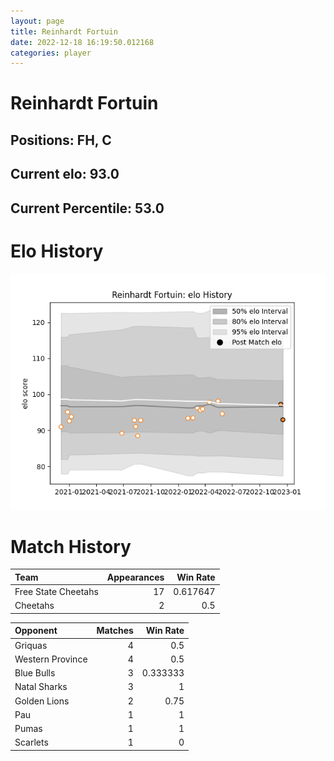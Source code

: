```yaml
---  
layout: page  
title: Reinhardt Fortuin  
date: 2022-12-18 16:19:50.012168  
categories: player  
---
```

# Reinhardt Fortuin

## Positions: FH, C

## Current elo: 93.0

## Current Percentile: 53.0

# Elo History


![elo history](history_ReinhardtFortuin.png)
# Match History


| Team                |   Appearances |   Win Rate |
|:--------------------|--------------:|-----------:|
| Free State Cheetahs |            17 |   0.617647 |
| Cheetahs            |             2 |   0.5      |

| Opponent         |   Matches |   Win Rate |
|:-----------------|----------:|-----------:|
| Griquas          |         4 |   0.5      |
| Western Province |         4 |   0.5      |
| Blue Bulls       |         3 |   0.333333 |
| Natal Sharks     |         3 |   1        |
| Golden Lions     |         2 |   0.75     |
| Pau              |         1 |   1        |
| Pumas            |         1 |   1        |
| Scarlets         |         1 |   0        |